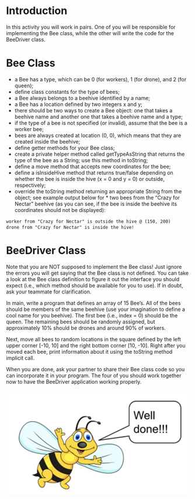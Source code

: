 # Introduction 

In this activity you will work in pairs. One of you will be responsible for implementing the Bee class, while the other will write the code for the BeeDriver class.  

# Bee Class

* a Bee has a type, which can be 0 (for workers), 1 (for drone), and 2 (for queen); 
* define class constants for the type of bees; 
* a Bee always belongs to a beehive identified by a name; 
* a Bee has a location defined by two integers x and y; 
* there should be two ways to create a Bee object: one that takes a beehive name and another one that takes a beehive name and a type; 
* if the type of a bee is not specified (or invalid), assume that the bee is a worker bee; 
* bees are always created at location (0, 0), which means that they are created inside the beehive; 
* define getter methods for your Bee class;  
* create a private helper method called getTypeAsString that returns the type of the bee as a String; use this method in toString; 
* define a move method that accepts new coordinates for the bee; 
* define a isInsideHive method that returns true/false depending on whether the bee is inside the hive (x = 0 and y = 0) or outside, respectively; 
* override the toString method returning an appropriate String from the object; see example output below for * two bees from the “Crazy for Nectar” beehive (as you can see, if the bee is inside the beehive its coordinates should not be displayed):   

```
worker from "Crazy for Nectar" is outside the hive @ (150, 200) 
drone from "Crazy for Nectar" is inside the hive! 
```

# BeeDriver Class 

Note that you are NOT supposed to implement the Bee class! Just ignore the errors you will get saying that the Bee class is not defined. You can take a look at the Bee class definition to figure it out the interface you should expect (i.e., which method should be available for you to use). If in doubt, ask your teammate for clarification.  

In main, write a program that defines an array of 15 Bee’s. All of the bees should be members of the same beehive (use your imagination to define a cool name for you beehive).  The first bee (i.e., index = 0) should be the queen. The remaining bees should be randomly assigned, but approximately 10% should be drones and around 90% of workers.   

Next, move all bees to random locations in the square defined by the left upper corner [-10, 10] and the right bottom corner [10, -10]. Right after you moved each bee, print information about it using the toString method implicit call.  

When you are done, ask your partner to share their Bee class code so you can incorporate it in your program.  The four of you should work together now to have the BeeDriver application working properly.   

![pic1.png](pics/pic1.png)